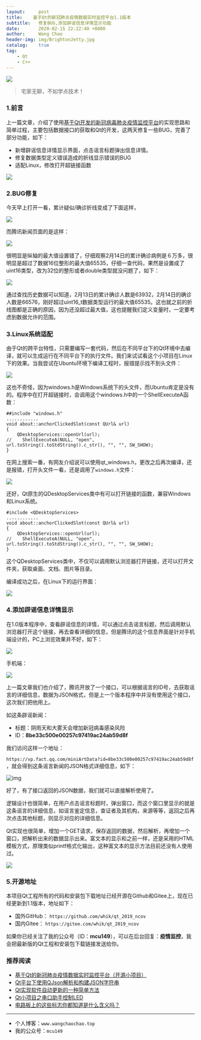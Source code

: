```yaml
---
layout:     post
title:    基于Qt的新冠肺炎疫情数据实时监控平台1.1版本
subtitle:	修复BUG,添加辟谣信息详情显示功能
date:       2020-02-15 22:22:40 +0800
author:     Wang Chao
header-img: img/BrightonJetty.jpg
catalog:    true
tag:
    - Qt
    - C++
---
```


![](https://wcc-blog.oss-cn-beijing.aliyuncs.com/img/qt_2019_ncov/qt.jpg)

> 宅家无聊，不如学点技术！

### 1.前言

上一篇文章，介绍了使用[基于Qt开发的新冠病毒肺炎疫情监控平台](http://www.wangchaochao.top/2020/02/14/qt-ncov/)的实现思路和简单过程，主要包括数据接口的获取和Qt的开发，这两天修复一些BUG，完善了部分功能，如下：

- 新增辟谣信息详情显示界面，点击谣言标题弹出信息详情。
- 修复数据类型定义错误造成的折线显示错误的BUG
- 适配Linux，修改打开超链接函数

![](https://wcc-blog.oss-cn-beijing.aliyuncs.com/img/qt_2019_ncov/20200215/linux%E6%95%B4%E4%BD%93.png)

### 2.BUG修复

今天早上打开一看，累计疑似/确诊折线变成了下面这样，

![](https://wcc-blog.oss-cn-beijing.aliyuncs.com/img/qt_2019_ncov/20200215/%E8%B6%85%E5%87%BA%E6%95%B0%E6%8D%AE%E8%8C%83%E5%9B%B4%E4%BA%86.jpg)

而腾讯新闻页面的是这样：

![](https://wcc-blog.oss-cn-beijing.aliyuncs.com/img/qt_2019_ncov/20200215/%E8%85%BE%E8%AE%AF%E6%96%B0%E9%97%BB%E6%8A%98%E7%BA%BF%E5%9B%BE.png)

很明显是纵轴的最大值设置错了，仔细观察2月14日的累计确诊病例是６万多，很明显是超过了数据16位整形的最大值65535，仔细一查代码，果然是设置成了uint16类型，改为32位的整形或者double类型就没问题了，如下：

![](https://wcc-blog.oss-cn-beijing.aliyuncs.com/img/qt_2019_ncov/20200215/%E6%95%B0%E6%8D%AE%E6%AD%A3%E5%B8%B8.png)

通过查找历史数据可以知道，2月13日的累计确诊人数是63932，2月14日的确诊人数是66576，刚好超过uint16_t数据类型运行的最大值65535。这也就之前的折线图都是正确的原因，因为还没超过最大值，这也提醒我们定义变量时，一定要考虑到数据允许的范围。

### 3.Linux系统适配

由于Qt的跨平台特性，只需要编写一套代码，然后在不同平台下的Qt环境中去编译，就可以生成运行在不同平台下的执行文件。我们来试试看这个小项目在Linux下的效果。当我尝试在Ubuntu环境下编译工程时，报错提示找不到头文件：

![](https://wcc-blog.oss-cn-beijing.aliyuncs.com/img/qt_2019_ncov/20200215/windows%E6%8A%A5%E9%94%99.png)

这也不奇怪，因为windows.h是Windows系统下的头文件，而Ubuntu肯定是没有的。程序中在打开超链接时，会调用这个windows.h中的一个ShellExecuteA函数：

```
##include "windows.h"
............
void about::anchorClickedSlot(const QUrl& url)
{
    QDesktopServices::openUrl(url);
//    ShellExecuteA(NULL, "open", url.toString().toStdString().c_str(), "", "", SW_SHOW);
}
```

在网上搜索一番，有网友介绍说可以使用qt_windows.h，更改之后再次编译，还是报错，打开头文件一看，还是调用了`windows.h`文件：

![](https://wcc-blog.oss-cn-beijing.aliyuncs.com/img/qt_2019_ncov/20200215/qt_win%E8%B0%83%E7%94%A8.jpg)

还好，Qt原生的QDesktopServices类中有可以打开链接的函数，兼容Windows和Linux系统。

```
#include <QDesktopServices>
............
void about::anchorClickedSlot(const QUrl& url)
{
    QDesktopServices::openUrl(url);
//    ShellExecuteA(NULL, "open", url.toString().toStdString().c_str(), "", "", SW_SHOW);
}
```

这个QDesktopServices类中，不仅可以调用默认浏览器打开链接，还可以打开文件夹，获取桌面、文档、图片等目录。

编译成功之后，在Linux下的运行界面：

![](https://wcc-blog.oss-cn-beijing.aliyuncs.com/img/qt_2019_ncov/20200215/linux%E7%95%8C%E9%9D%A2.png)

### 4.添加辟谣信息详情显示

在1.0版本程序中，查看辟谣信息的详情，可以通过点击谣言标题，然后调用默认浏览器打开这个链接，再去查看详细的信息，但是腾讯的这个信息界面是针对手机端设计的，PC上浏览效果并不好，如下：

![](https://wcc-blog.oss-cn-beijing.aliyuncs.com/img/qt_2019_ncov/3_%E7%BD%91%E9%A1%B5%E7%AB%AF%E8%B0%A3%E8%A8%80%E4%BF%A1%E6%81%AF.jpg)

手机端：

![](https://wcc-blog.oss-cn-beijing.aliyuncs.com/img/qt_2019_ncov/3_%E6%89%8B%E6%9C%BA%E7%AB%AF%E8%B0%A3%E8%A8%80%E4%BF%A1%E6%81%AF.jpg)

上一篇文章我们也介绍了，腾讯开放了一个接口，可以根据谣言的ID号，去获取谣言的详细信息，数据为JSON格式，但是上一个版本程序中并没有使用这个接口，这次我们把他用上。

如这条辟谣新闻：

- 标题：阴雨天和大雾天会增加新冠病毒感染风险
- ID：**8be33c500e00257c97419ac24ab59d8f**

我们访问这样一个地址：

 `https://vp.fact.qq.com/miniArtData?id=8be33c500e00257c97419ac24ab59d8f `，就会得到这条谣言新闻的JSON格式详细信息，如下：

![img](https://wcc-blog.oss-cn-beijing.aliyuncs.com/img/qt_2019_ncov/3_%E8%BE%9F%E8%B0%A3%E8%AF%A6%E7%BB%86%E4%BF%A1%E6%81%AFJSON.gif)

好了，有了接口返回的JSON数据，我们就可以直接解析使用了。

逻辑设计也很简单，在用户点击谣言标题时，弹出窗口，而这个窗口里显示的就是这条谣言的详细信息，如谣言鉴定信息，查证者及其机构，来源等等，返回之后再次点击其他标题，则显示对应的详细信息。

Qt实现也很简单，增加一个GET请求，保存返回的数据，然后解析，再增加一个窗口，把解析出来的数据显示出来。富文本的显示和之前一样，还是采用的HTML模板方式，原理类似printf格式化输出，这种富文本的显示方法目前还没有人使用过。

![](https://wcc-blog.oss-cn-beijing.aliyuncs.com/img/qt_2019_ncov/20200215/%E6%96%B0%E5%A2%9E%E8%BE%9F%E8%B0%A3%E8%AF%A6%E6%83%85%E6%98%BE%E7%A4%BA.gif)

### 5.开源地址

本项目Qt工程所有的代码和安装包下载地址已经开源在Github和Gitee上，现在已经更新到1.1版本，地址如下：

- 国外GitHub： `https://github.com/whik/qt_2019_ncov `
- 国内Gitee： `https://gitee.com/whik/qt_2019_ncov`

如果你已经关注了我的公众号（ID：**mcu149**），可以在后台回复：**疫情监控**，我会把最新版的Qt工程和安装包下载链接发送给你。

### 推荐阅读

- [基于Qt的新冠肺炎疫情数据实时监控平台（开源小项目）](http://www.wangchaochao.top/2020/02/14/qt-ncov/)
- [Qt平台下使用QJson解析和构建JSON字符串](http://www.wangchaochao.top/2019/07/23/QJson-Demo/) 
- [Qt实现软件自动更新的一种简单方法](http://www.wangchaochao.top/2019/03/31/Qt-Update/)
- [Qt小项目之串口助手控制LED](http://www.wangchaochao.top/2019/03/03/Qt-UART-Ctrl-LED/)
- [电路板上的这些标志你都知道是什么含义吗？](http://www.wangchaochao.top/2019/11/17/Certification/)

---

- 个人博客：`www.wangchaochao.top`
- 我的公众号：`mcu149`

